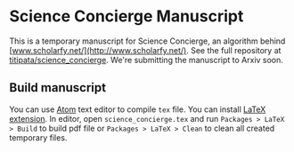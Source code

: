 # Science Concierge Manuscript

This is a temporary manuscript for Science Concierge, an algorithm behind
[www.scholarfy.net/](http://www.scholarfy.net/). See the full repository at
[titipata/science_concierge](https://github.com/titipata/science_concierge).
We're submitting the manuscript to Arxiv soon.

## Build manuscript

You can use [Atom](https://atom.io/) text editor to compile `tex` file. You can install 
[LaTeX extension](https://atom.io/packages/latex). In editor, open `science_concierge.tex` 
and run `Packages > LaTeX > Build` to build pdf file or `Packages > LaTeX > Clean` to clean 
all created temporary files.
